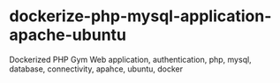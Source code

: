 # dockerize-php-mysql-application-apache-ubuntu
Dockerized PHP Gym Web application, authentication, php, mysql, database, connectivity, apahce, ubuntu, docker
